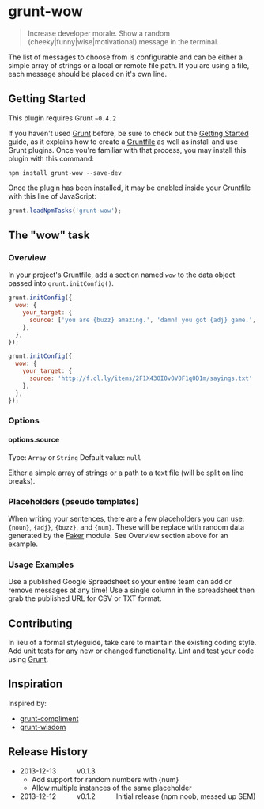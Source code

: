 # grunt-wow

> Increase developer morale. Show a random (cheeky|funny|wise|motivational) message in the terminal.

The list of messages to choose from is configurable and can be either a simple array of strings or a local or remote file path. If you are using a file, each message should be placed on it's own line.

## Getting Started
This plugin requires Grunt `~0.4.2`

If you haven't used [Grunt](http://gruntjs.com/) before, be sure to check out the [Getting Started](http://gruntjs.com/getting-started) guide, as it explains how to create a [Gruntfile](http://gruntjs.com/sample-gruntfile) as well as install and use Grunt plugins. Once you're familiar with that process, you may install this plugin with this command:

```shell
npm install grunt-wow --save-dev
```

Once the plugin has been installed, it may be enabled inside your Gruntfile with this line of JavaScript:

```js
grunt.loadNpmTasks('grunt-wow');
```

## The "wow" task

### Overview
In your project's Gruntfile, add a section named `wow` to the data object passed into `grunt.initConfig()`.

```js
grunt.initConfig({
  wow: {
    your_target: {
      source: ['you are {buzz} amazing.', 'damn! you got {adj} game.', 'better luck next time.']
    },
  },
});
```

```js
grunt.initConfig({
  wow: {
    your_target: {
      source: 'http://f.cl.ly/items/2F1X430I0v0V0F1q0D1m/sayings.txt'
    },
  },
});
```

### Options

#### options.source
Type: `Array` or `String`
Default value: `null`

Either a simple array of strings or a path to a text file (will be split on line breaks).

### Placeholders (pseudo templates)

When writing your sentences, there are a few placeholders you can use: `{noun}`, `{adj}`, `{buzz}`, and `{num}`. These will be replace with random data generated by the [Faker](https://github.com/Marak/Faker.js) module. See Overview section above for an example.

### Usage Examples

Use a published Google Spreadsheet so your entire team can add or remove messages at any time! Use a single column in the spreadsheet then grab the published URL for CSV or TXT format.

## Contributing
In lieu of a formal styleguide, take care to maintain the existing coding style. Add unit tests for any new or changed functionality. Lint and test your code using [Grunt](http://gruntjs.com/).

## Inspiration

Inspired by:

- [grunt-compliment](https://github.com/iammerrick/grunt-compliment)
- [grunt-wisdom](https://github.com/jaredstehler/grunt-wisdom)

## Release History

- 2013-12-13   v0.1.3
  - Add support for random numbers with {num}
  - Allow multiple instances of the same placeholder
- 2013-12-12   v0.1.2   Initial release (npm noob, messed up SEM)
